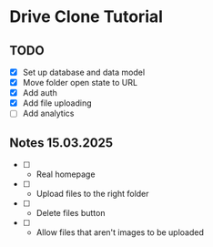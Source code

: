 # Drive Clone Tutorial

## TODO

- [x] Set up database and data model
- [x] Move folder open state to URL
- [x] Add auth
- [x] Add file uploading
- [ ] Add analytics

## Notes 15.03.2025

- [ ] - Real homepage
- [ ] - Upload files to the right folder
- [ ] - Delete files button
- [ ] - Allow files that aren't images to be uploaded
